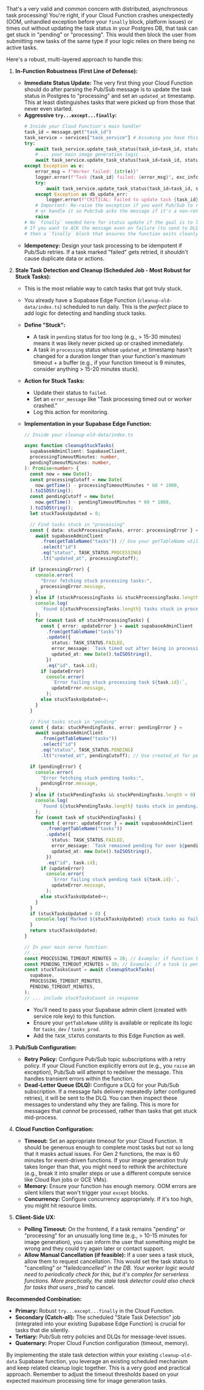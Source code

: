 That's a very valid and common concern with distributed, asynchronous task processing! You're right, if your Cloud Function crashes unexpectedly (OOM, unhandled exception before your `finally` block, platform issues) or times out without updating the task status in your Postgres DB, that task can get stuck in "pending" or "processing". This would then block the user from submitting new tasks of the same type if your logic relies on there being no active tasks.

Here's a robust, multi-layered approach to handle this:

1.  **In-Function Robustness (First Line of Defense):**

    - **Immediate Status Update:** The very first thing your Cloud Function should do after parsing the Pub/Sub message is to update the task status in Postgres to "processing" and set an `updated_at` timestamp. This at least distinguishes tasks that were picked up from those that never even started.
    - **Aggressive `try...except...finally`:**
      ```python
      # Inside your Cloud Function's main handler
      task_id = message.get("task_id")
      task_service = services["task_service"] # Assuming you have this
      try:
          await task_service.update_task_status(task_id=task_id, status=TASK_STATUS_PROCESSING)
          # ... your main image generation logic ...
          await task_service.update_task_status(task_id=task_id, status=TASK_STATUS_COMPLETED, result_id=concept_id)
      except Exception as e:
          error_msg = f"Worker failed: {str(e)}"
          logger.error(f"Task {task_id} failed: {error_msg}", exc_info=True)
          try:
              await task_service.update_task_status(task_id=task_id, status=TASK_STATUS_FAILED, error_message=error_msg)
          except Exception as db_update_err:
              logger.error(f"CRITICAL: Failed to update task {task_id} to FAILED status: {db_update_err}")
          # Important: Re-raise the exception if you want Pub/Sub to retry (if configured)
          # or handle it so Pub/Sub acks the message if it's a non-retryable error.
          raise
      # No `finally` needed here for status update if the goal is to let Pub/Sub retry on error.
      # If you want to ACK the message even on failure (to send to DLQ or stop retries),
      # then a `finally` block that ensures the function exits cleanly (without re-raising) is needed.
      ```
    - **Idempotency:** Design your task processing to be idempotent if Pub/Sub retries. If a task marked "failed" gets retried, it shouldn't cause duplicate data or actions.

2.  **Stale Task Detection and Cleanup (Scheduled Job - Most Robust for Stuck Tasks):**

    - This is the most reliable way to catch tasks that got truly stuck.
    - You already have a Supabase Edge Function (`cleanup-old-data/index.ts`) scheduled to run daily. This is the _perfect_ place to add logic for detecting and handling stuck tasks.
    - **Define "Stuck":**
      - A task in `pending` status for too long (e.g., > 15-30 minutes) means it was likely never picked up or crashed immediately.
      - A task in `processing` status whose `updated_at` timestamp hasn't changed for a duration longer than your function's maximum timeout + a buffer (e.g., if your function timeout is 9 minutes, consider anything > 15-20 minutes stuck).
    - **Action for Stuck Tasks:**

      - Update their status to `failed`.
      - Set an `error_message` like "Task processing timed out or worker crashed."
      - Log this action for monitoring.

    - **Implementation in your Supabase Edge Function:**

      ```typescript
      // Inside your cleanup-old-data/index.ts

      async function cleanupStuckTasks(
        supabaseAdminClient: SupabaseClient,
        processingTimeoutMinutes: number,
        pendingTimeoutMinutes: number,
      ): Promise<number> {
        const now = new Date();
        const processingCutoff = new Date(
          now.getTime() - processingTimeoutMinutes * 60 * 1000,
        ).toISOString();
        const pendingCutoff = new Date(
          now.getTime() - pendingTimeoutMinutes * 60 * 1000,
        ).toISOString();
        let stuckTasksUpdated = 0;

        // Find tasks stuck in "processing"
        const { data: stuckProcessingTasks, error: processingError } =
          await supabaseAdminClient
            .from(getTableName("tasks")) // Use your getTableName utility
            .select("id")
            .eq("status", TASK_STATUS.PROCESSING)
            .lt("updated_at", processingCutoff);

        if (processingError) {
          console.error(
            "Error fetching stuck processing tasks:",
            processingError.message,
          );
        } else if (stuckProcessingTasks && stuckProcessingTasks.length > 0) {
          console.log(
            `Found ${stuckProcessingTasks.length} tasks stuck in processing.`,
          );
          for (const task of stuckProcessingTasks) {
            const { error: updateError } = await supabaseAdminClient
              .from(getTableName("tasks"))
              .update({
                status: TASK_STATUS.FAILED,
                error_message: `Task timed out after being in processing for over ${processingTimeoutMinutes} minutes.`,
                updated_at: new Date().toISOString(),
              })
              .eq("id", task.id);
            if (updateError)
              console.error(
                `Error failing stuck processing task ${task.id}:`,
                updateError.message,
              );
            else stuckTasksUpdated++;
          }
        }

        // Find tasks stuck in "pending"
        const { data: stuckPendingTasks, error: pendingError } =
          await supabaseAdminClient
            .from(getTableName("tasks"))
            .select("id")
            .eq("status", TASK_STATUS.PENDING)
            .lt("created_at", pendingCutoff); // Use created_at for pending tasks

        if (pendingError) {
          console.error(
            "Error fetching stuck pending tasks:",
            pendingError.message,
          );
        } else if (stuckPendingTasks && stuckPendingTasks.length > 0) {
          console.log(
            `Found ${stuckPendingTasks.length} tasks stuck in pending.`,
          );
          for (const task of stuckPendingTasks) {
            const { error: updateError } = await supabaseAdminClient
              .from(getTableName("tasks"))
              .update({
                status: TASK_STATUS.FAILED,
                error_message: `Task remained pending for over ${pendingTimeoutMinutes} minutes and was not picked up.`,
                updated_at: new Date().toISOString(),
              })
              .eq("id", task.id);
            if (updateError)
              console.error(
                `Error failing stuck pending task ${task.id}:`,
                updateError.message,
              );
            else stuckTasksUpdated++;
          }
        }
        if (stuckTasksUpdated > 0) {
          console.log(`Marked ${stuckTasksUpdated} stuck tasks as failed.`);
        }
        return stuckTasksUpdated;
      }

      // In your main serve function:
      // ...
      const PROCESSING_TIMEOUT_MINUTES = 20; // Example: if function timeout is 9 min, allow 20 min.
      const PENDING_TIMEOUT_MINUTES = 30; // Example: if a task is pending for 30 min, something is wrong.
      const stuckTasksCount = await cleanupStuckTasks(
        supabase,
        PROCESSING_TIMEOUT_MINUTES,
        PENDING_TIMEOUT_MINUTES,
      );
      // ... include stuckTasksCount in response
      ```

      - You'll need to pass your Supabase admin client (created with service role key) to this function.
      - Ensure your `getTableName` utility is available or replicate its logic for `tasks_dev` / `tasks_prod`.
      - Add the `TASK_STATUS` constants to this Edge Function as well.

3.  **Pub/Sub Configuration:**

    - **Retry Policy:** Configure Pub/Sub topic subscriptions with a retry policy. If your Cloud Function explicitly errors out (e.g., you `raise` an exception), Pub/Sub will attempt to redeliver the message. This handles transient errors within the function.
    - **Dead-Letter Queue (DLQ):** Configure a DLQ for your Pub/Sub subscription. If a message fails delivery repeatedly (after configured retries), it will be sent to the DLQ. You can then inspect these messages to understand why they are failing. This is more for messages that _cannot_ be processed, rather than tasks that get stuck mid-process.

4.  **Cloud Function Configuration:**

    - **Timeout:** Set an appropriate timeout for your Cloud Function. It should be generous enough to complete most tasks but not so long that it masks actual issues. For Gen 2 functions, the max is 60 minutes for event-driven functions. If your image generation truly takes longer than that, you might need to rethink the architecture (e.g., break it into smaller steps or use a different compute service like Cloud Run jobs or GCE VMs).
    - **Memory:** Ensure your function has enough memory. OOM errors are silent killers that won't trigger your `except` blocks.
    - **Concurrency:** Configure concurrency appropriately. If it's too high, you might hit resource limits.

5.  **Client-Side UX:**
    - **Polling Timeout:** On the frontend, if a task remains "pending" or "processing" for an unusually long time (e.g., > 10-15 minutes for image generation), you can inform the user that something might be wrong and they could try again later or contact support.
    - **Allow Manual Cancellation (if feasible):** If a user sees a task stuck, allow them to request cancellation. This would set the task status to "cancelling" or "failed*cancelled" in the DB. Your worker logic would need to periodically check for this, but it's complex for serverless functions. More practically, the stale task detector could also check for tasks that users \_tried* to cancel.

**Recommended Combination:**

- **Primary:** Robust `try...except...finally` in the Cloud Function.
- **Secondary (Catch-all):** The scheduled "Stale Task Detection" job (integrated into your existing Supabase Edge Function) is crucial for tasks that die silently.
- **Tertiary:** Pub/Sub retry policies and DLQs for message-level issues.
- **Quaternary:** Proper Cloud Function configuration (timeout, memory).

By implementing the stale task detection within your existing `cleanup-old-data` Supabase function, you leverage an existing scheduled mechanism and keep related cleanup logic together. This is a very good and practical approach. Remember to adjust the timeout thresholds based on your expected maximum processing time for image generation tasks.
